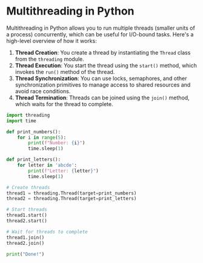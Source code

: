 # Multithreading in Python

Multithreading in Python allows you to run multiple threads (smaller units of a process) concurrently, which can be useful for I/O-bound tasks. Here's a high-level overview of how it works:

1. **Thread Creation**: You create a thread by instantiating the `Thread` class from the `threading` module.
2. **Thread Execution**: You start the thread using the `start()` method, which invokes the `run()` method of the thread.
3. **Thread Synchronization**: You can use locks, semaphores, and other synchronization primitives to manage access to shared resources and avoid race conditions.
4. **Thread Termination**: Threads can be joined using the `join()` method, which waits for the thread to complete.

```python
import threading
import time

def print_numbers():
    for i in range(5):
        print(f"Number: {i}")
        time.sleep(1)

def print_letters():
    for letter in 'abcde':
        print(f"Letter: {letter}")
        time.sleep(1)

# Create threads
thread1 = threading.Thread(target=print_numbers)
thread2 = threading.Thread(target=print_letters)

# Start threads
thread1.start()
thread2.start()

# Wait for threads to complete
thread1.join()
thread2.join()

print("Done!")